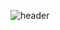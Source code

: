 ![header](https://capsule-render.vercel.app/api?type=waving&color=gradient&height=120&animation=fadeIn&section=footer&fontColor=ffffff&text=💻✨&fontAlign=70)
